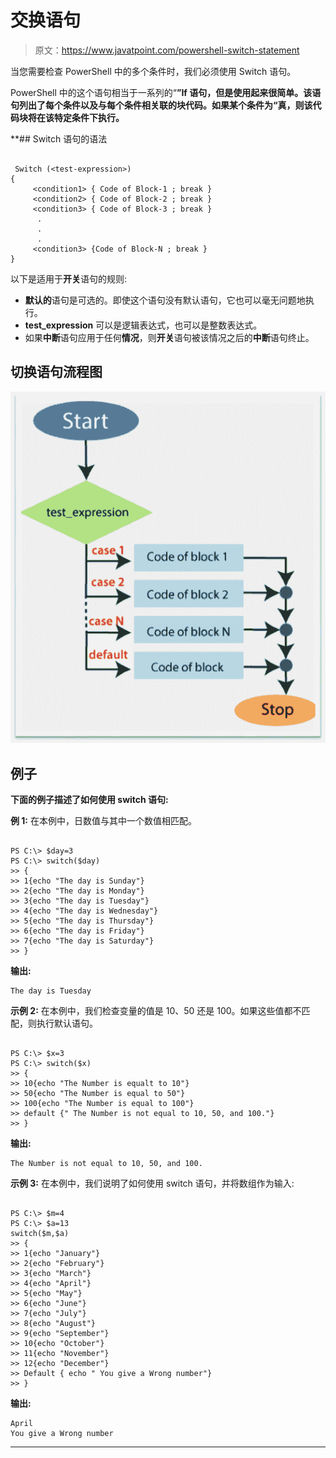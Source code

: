 # 交换语句

> 原文：<https://www.javatpoint.com/powershell-switch-statement>

当您需要检查 PowerShell 中的多个条件时，我们必须使用 Switch 语句。

PowerShell 中的这个语句相当于一系列的“**”If 语句，但是使用起来很简单。该语句列出了每个条件以及与每个条件相关联的块代码。如果某个条件为“**真**，则该代码块将在该特定条件下执行。**

 **## Switch 语句的语法

```

 Switch (<test-expression>)
{
     <condition1> { Code of Block-1 ; break }
     <condition2> { Code of Block-2 ; break }
     <condition3> { Code of Block-3 ; break }
      .
      .
      .
     <condition3> {Code of Block-N ; break }
}

```

以下是适用于**开关**语句的规则:

*   **默认的**语句是可选的。即使这个语句没有默认语句，它也可以毫无问题地执行。
*   **test_expression** 可以是逻辑表达式，也可以是整数表达式。
*   如果**中断**语句应用于任何**情况**，则**开关**语句被该情况之后的**中断**语句终止。

## 切换语句流程图

![PowerShell Switch Statement](img/8bf0e61b7afecb05aeb3ca57d3163010.png)

## 例子

**下面的例子描述了如何使用 switch 语句:**

**例 1:** 在本例中，日数值与其中一个数值相匹配。

```

PS C:\> $day=3
PS C:\> switch($day)
>> {
>> 1{echo "The day is Sunday"}
>> 2{echo "The day is Monday"}
>> 3{echo "The day is Tuesday"}
>> 4{echo "The day is Wednesday"}
>> 5{echo "The day is Thursday"}
>> 6{echo "The day is Friday"}
>> 7{echo "The day is Saturday"}
>> }

```

**输出:**

```
The day is Tuesday

```

**示例 2:** 在本例中，我们检查变量的值是 10、50 还是 100。如果这些值都不匹配，则执行默认语句。

```

PS C:\> $x=3
PS C:\> switch($x)
>> {
>> 10{echo "The Number is equalt to 10"}
>> 50{echo "The Number is equal to 50"}
>> 100{echo "The Number is equal to 100"}
>> default {" The Number is not equal to 10, 50, and 100."}
>> }

```

**输出:**

```
The Number is not equal to 10, 50, and 100.

```

**示例 3:** 在本例中，我们说明了如何使用 switch 语句，并将数组作为输入:

```

PS C:\> $m=4
PS C:\> $a=13
switch($m,$a)
>> {
>> 1{echo "January"}
>> 2{echo "February"}
>> 3{echo "March"}
>> 4{echo "April"}
>> 5{echo "May"}
>> 6{echo "June"}
>> 7{echo "July"}
>> 8{echo "August"}
>> 9{echo "September"}
>> 10{echo "October"}
>> 11{echo "November"}
>> 12{echo "December"}
>> Default { echo " You give a Wrong number"}
>> }

```

**输出:**

```
April
You give a Wrong number

```

* * ***